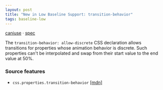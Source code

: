 ```yaml
---
layout: post
title: "New in Low Baseline Support: transition-behavior"
tags: baseline-low
---
```


[caniuse](https://caniuse.com/?search=transition-behavior) · [spec](https://drafts.csswg.org/css-transitions-2/#transition-behavior-property)

The `transition-behavior: allow-discrete` CSS declaration allows transitions for properties whose animation behavior is discrete. Such properties can't be interpolated and swap from their start value to the end value at 50%.

### Source features

- ``css.properties.transition-behavior`` [[mdn]](https://developer.mozilla.org/en-US/search?q=css.properties.transition-behavior)
